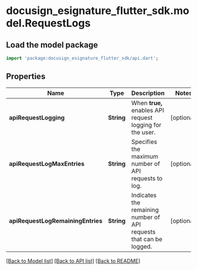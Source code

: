 # docusign_esignature_flutter_sdk.model.RequestLogs

## Load the model package
```dart
import 'package:docusign_esignature_flutter_sdk/api.dart';
```

## Properties
Name | Type | Description | Notes
------------ | ------------- | ------------- | -------------
**apiRequestLogging** | **String** |  When **true,** enables API request logging for the user.  | [optional] 
**apiRequestLogMaxEntries** | **String** | Specifies the maximum number of API requests to log. | [optional] 
**apiRequestLogRemainingEntries** | **String** | Indicates the remaining number of API requests that can be logged. | [optional] 

[[Back to Model list]](../README.md#documentation-for-models) [[Back to API list]](../README.md#documentation-for-api-endpoints) [[Back to README]](../README.md)


